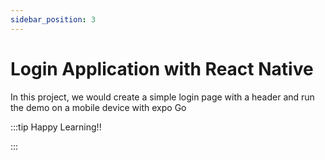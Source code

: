 ```yaml
---
sidebar_position: 3
---
```


# Login Application with React Native

In this project, we would create a simple login page with a header and run the demo on a mobile device with expo Go

:::tip Happy Learning!!

<QuestButton text="Go To Quest" link="https://app.stackup.dev/quest_page/login-application-with-react-native" />

:::
